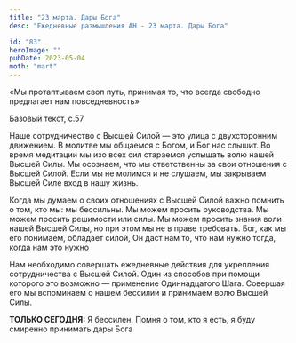 ```yaml
---
title: "23 марта. Дары Бога"
desc: "Ежедневные размышления АН - 23 марта. Дары Бога"

id: "83"
heroImage: ""
pubDate: 2023-05-04
moth: "mart"
---
```


«Мы протаптываем своп путь, принимая то, что всегда свободно предлагает нам
повседневность»

Базовый текст, с.57

Наше сотрудничество с Высшей Силой — это улица с двухсторонним движением. В
молитве мы общаемся с Богом, и Бог нас слышит. Во время медитации мы изо всех
сил стараемся услышать волю нашей Высшей Силы. Мы осознаем, что мы
ответственны за свои отношения с Высшей Силой. Если мы не молимся и не
слушаем, мы закрываем Высшей Силе вход в нашу жизнь.

Когда мы думаем о своих отношениях с Высшей Силой важно помнить о том, кто мы:
мы бессильны. Мы можем просить руководства. Мы можем просить решимости или
силы. Мы можем просить знания воли нашей Высшей Силы, но при этом мы не в
праве требовать. Бог, как мы его понимаем, обладает силой, Он даст нам то, что
нам нужно тогда, когда нам это нужно

Нам необходимо совершать ежедневные действия для укрепления сотрудничества с
Высшей Силой. Один из способов при помощи которого это возможно — применение
Одиннадцатого Шага. Совершая его мы вспоминаем о нашем бессилии и принимаем
волю Высшей Силы.

**ТОЛЬКО СЕГОДНЯ:** Я бессилен. Помня о том, кто я есть, я буду смиренно
принимать дары Бога
